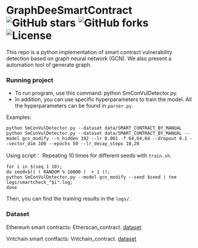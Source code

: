# GraphDeeSmartContract ![GitHub stars](https://img.shields.io/github/stars/Messi-Q/GraphDeeSmartContract.svg?style=plastic) ![GitHub forks](https://img.shields.io/github/forks/Messi-Q/GraphDeeSmartContract.svg?color=blue&style=plastic) ![License](https://img.shields.io/github/license/Messi-Q/GraphDeeSmartContract.svg?color=blue&style=plastic)

This repo is a python implementation of smart contract vulnerability detection based on graph neural network (GCN). 
We also present a automation tool of generate graph.

### Running project
* To run program, use this command: python SmConVulDetector.py.
* In addition, you can use specific hyperparameters to train the model. All the hyperparameters can be found in `parser.py`.

Examples:
```shell
python SmConVulDetector.py --dataset data/SMART_CONTRACT_BY_MANUAL
python SmConVulDetector.py --dataset data/SMART_CONTRACT_BY_MANUAL --model gcn_modify --n_hidden 192 --lr 0.001 -f 64,64,64 --dropout 0.1 --vector_dim 100 --epochs 50 --lr_decay_steps 10,20 
```

Using script：
Repeating 10 times for different seeds with `train.sh`.
```shell
for i in $(seq 1 10);
do seed=$(( ( RANDOM % 10000 )  + 1 ));
python SmConVulDetector.py --model gcn_modify --seed $seed | tee logs/smartcheck_"$i".log;
done
```
Then, you can find the training results in the `logs/`.


### Dataset
Ethereum smart contracts:  Etherscan_contract. [dataset](https://drive.google.com/open?id=1h9aFFSsL7mK4NmVJd4So7IJlFj9u0HRv)

Vntchain smart contfacts: Vntchain_contract. [dataset](https://drive.google.com/open?id=1FTb__ERCOGNGM9dTeHLwAxBLw7X5Td4v)
